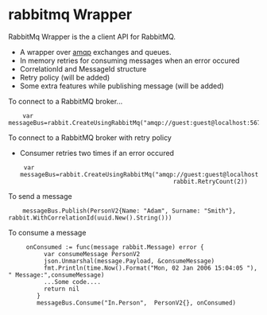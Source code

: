 # rabbitmq Wrapper
RabbitMq Wrapper is the a client API for RabbitMQ. 

* A  wrapper over [amqp](https://github.com/streadway/amqp) exchanges and queues.
* In memory retries for consuming messages when an error occured
* CorrelationId and MessageId structure
* Retry policy (will be added)
* Some extra features while publishing message  (will be added) 

To connect to a RabbitMQ broker...

    	var messageBus=rabbit.CreateUsingRabbitMq("amqp://guest:guest@localhost:5672/")

To connect to a RabbitMQ broker with retry policy 
 * Consumer retries two times if an error occured

      	var messageBus=rabbit.CreateUsingRabbitMq("amqp://guest:guest@localhost:5672/",
                                                  rabbit.RetryCount(2))
                                                  
 To send a message 
        
        messageBus.Publish(PersonV2{Name: "Adam", Surname: "Smith"}, rabbit.WithCorrelationId(uuid.New().String()))
        
 To consume a message
 
         onConsumed := func(message rabbit.Message) error {
              var consumeMessage PersonV2
              json.Unmarshal(message.Payload, &consumeMessage)
              fmt.Println(time.Now().Format("Mon, 02 Jan 2006 15:04:05 "), " Message:",consumeMessage)
              ...Some code....
              return nil
            }
            messageBus.Consume("In.Person",  PersonV2{}, onConsumed)
